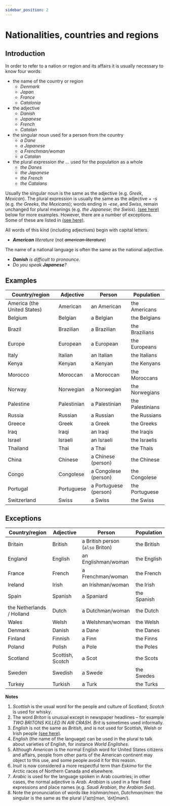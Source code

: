 ```yaml
---
sidebar_position: 2
---
```


# Nationalities, countries and regions

## Introduction

In order to refer to a nation or region and its affairs it is usually necessary to know four words:

- the name of the country or region
  - *Denmark*
  - *Japan*
  - *France*
  - *Catalonia*
- the adjective
  - *Danish*
  - *Japanese*
  - *French*
  - *Catalan*
- the singular noun used for a person from the country
  - *a Dane*
  - *a Japanese*
  - *a Frenchman/woman*
  - *a Catalan*
- the plural expression *the …* used for the population as a whole
  - *the Danes*
  - *the Japanese*
  - *the French*
  - *the Catalans*

Usually the singular noun is the same as the adjective (e.g. *Greek*, *Mexican*). The plural expression is usually the same as the adjective + *\-s* (e.g. *the Greeks*, *the Mexicans*); words ending in *\-ese*, and *Swiss*, remain unchanged for plural meanings (e.g. *the Japanese*; *the Swiss*). [(see here)](./nationalities-countries-and-regions#examples) below for more examples. However, there are a number of exceptions. Some of these are listed in [(see here)](./nationalities-countries-and-regions#exceptions).

 All words of this kind (including adjectives) begin with capital letters.

- ***American** literature* (not *~~american literature~~*)

The name of a national language is often the same as the national adjective.

- ***Danish** is difficult to pronounce.*
- *Do you speak **Japanese**?*

## Examples

| Country/region | Adjective | Person | Population |
| --- | --- | --- | --- |
| America (the United States) | American | an American | the Americans |
| Belgium | Belgian | a Belgian | the Belgians |
| Brazil | Brazilian | a Brazilian | the Brazilians |
| Europe | European | a European | the Europeans |
| Italy | Italian | an Italian | the Italians |
| Kenya | Kenyan | a Kenyan | the Kenyans |
| Morocco | Moroccan | a Moroccan | the Moroccans |
| Norway | Norwegian | a Norwegian | the Norwegians |
| Palestine | Palestinian | a Palestinian | the Palestinians |
| Russia | Russian | a Russian | the Russians |
| Greece | Greek | a Greek | the Greeks |
| Iraq | Iraqi | an Iraqi | the Iraqis |
| Israel | Israeli | an Israeli | the Israelis |
| Thailand | Thai | a Thai | the Thais |
| China | Chinese | a Chinese (person) | the Chinese |
| Congo | Congolese | a Congolese (person) | the Congolese |
| Portugal | Portuguese | a Portuguese (person) | the Portuguese |
| Switzerland | Swiss | a Swiss | the Swiss |

## Exceptions

| Country/region | Adjective | Person | Population |
| --- | --- | --- | --- |
| Britain | British | a British person (``also`` Briton) | the British |
| England | English | an Englishman/woman | the English |
| France | French | a Frenchman/woman | the French |
| Ireland | Irish | an Irishman/woman | the Irish |
| Spain | Spanish | a Spaniard | the Spanish |
| the Netherlands / Holland | Dutch | a Dutchman/woman | the Dutch |
| Wales | Welsh | a Welshman/woman | the Welsh |
| Denmark | Danish | a Dane | the Danes |
| Finland | Finnish | a Finn | the Finns |
| Poland | Polish | a Pole | the Poles |
| Scotland | Scottish, Scotch | a Scot | the Scots |
| Sweden | Swedish | a Swede | the Swedes |
| Turkey | Turkish | a Turk | the Turks |

**Notes**

1. *Scottish* is the usual word for the people and culture of Scotland; *Scotch* is used for whisky.
2. The word *Briton* is unusual except in newspaper headlines – for example *TWO BRITONS KILLED IN AIR CRASH*. *Brit* is sometimes used informally.
3. *English* is not the same as *British*, and is not used for Scottish, Welsh or Irish people [(see here)](./../word-problems-from-a-to-z/britain-the-united-kingdom-the-british-isles-and-england).
4. *English* (the name of the language) can be used in the plural to talk about varieties of English, for instance *World Englishes*.
5. Although *American* is the normal English word for United States citizens and affairs, people from other parts of the American continent may object to this use, and some people avoid it for this reason.
6. *Inuit* is now considered a more respectful term than *Eskimo* for the Arctic races of Northern Canada and elsewhere.
7. *Arabic* is used for the language spoken in Arab countries; in other cases, the normal adjective is *Arab*. *Arabian* is used in a few fixed expressions and place names (e.g. *Saudi Arabian*, *the Arabian Sea*).
8. Note the pronunciation of words like *Irishman/men*, *Dutchman/men*: the singular is the same as the plural (/ˈaɪrɪʃmən, ˈdʌtʃmən/).
